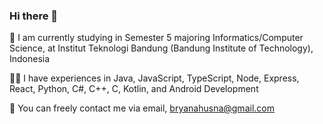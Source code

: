 ### Hi there 👋
🏫 I am currently studying in Semester 5 majoring Informatics/Computer Science, at Institut Teknologi Bandung (Bandung Institute of Technology), Indonesia

👩‍💻 I have experiences in Java, JavaScript, TypeScript, Node, Express, React, Python, C#, C++, C, Kotlin, and Android Development

📧 You can freely contact me via email, bryanahusna@gmail.com
<!--
**bryanahusna/bryanahusna** is a ✨ _special_ ✨ repository because its `README.md` (this file) appears on your GitHub profile.

Here are some ideas to get you started:

- 🔭 I’m currently working on ...
- 🌱 I’m currently learning ...
- 👯 I’m looking to collaborate on ...
- 🤔 I’m looking for help with ...
- 💬 Ask me about ...
- 📫 How to reach me: ...
- 😄 Pronouns: ...
- ⚡ Fun fact: ...
-->
